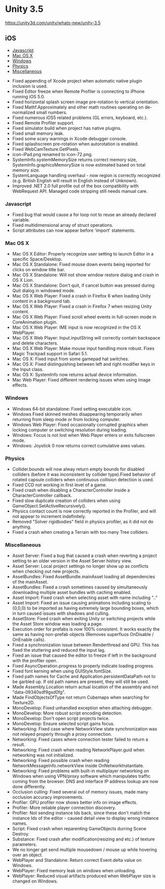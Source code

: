 # Unity 3.5

https://unity3d.com/unity/whats-new/unity-3.5

## iOS

- [Javascript](#javascript)
- [Mac OS X](#mac-os-x)
- [Windows](#windows)
- [Physics](#physics)
- [Miscellaneous](#miscellaneous)


*   Fixed appending of Xcode project when automatic native plugin inclusion is used.
*   Fixed Editor freeze when Remote Profiler is connecting to iPhone running iOS 5.0.
*   Fixed horizontal splash screen image pre-rotation to vertical orientation.
*   Fixed Mathf.Approximately and other math routines operating on de-normalized small numbers.
*   Fixed numerous iOS5 related problems (GL errors, keyboard, etc.).
*   Fixed Remote Profiler support.
*   Fixed simulator build when project has native plugins.
*   Fixed small memory leak.
*   Fixed some scary warnings in Xcode debugger console.
*   Fixed splashscreen pre-rotation when autorotation is enabled.
*   Fixed WebCamTexture.GetPixels.
*   icon-iPad.png renamed to icon-72.png.
*   SystemInfo.systemMemorySize returns correct memory size, SystemInfo.graphicsMemorySize is now estimated based on total memory size.
*   SystemLanguage handling overhaul - now region is correctly recognized (e.g. British English will result in English instead of Unknown).
*   Improved .NET 2.0 full profile out of the box compatibility with WebRequest API. Managed code stripping still needs manual care.

### Javascript

*   Fixed bug that would cause a for loop not to reuse an already declared variable.
*   Fixed multidimensional array of struct operations.
*   Script attributes can now appear before 'import' statements.

### Mac OS X

*   Mac OS X Editor: Properly recognize user setting to launch Editor in a specific Space/Desktop.
*   Mac OS X Standalone: Fixed mouse down events being reported for clicks on window title bar.
*   Mac OS X Standalone: Will not show window restore dialog and crash in OS X Lion.
*   Mac OS X Standalone: Don't quit, if cancel button was pressed during Quit dialog in windowed mode.
*   Mac OS X Web Player: Fixed a crash in Firefox 6 when loading Unity content in a background tab.
*   Mac OS X Web Player: Fixed a crash in Firefox 7 when resizing Unity content.
*   Mac OS X Web Player: Fixed scroll wheel events in full-screen mode in CoreAnimation plugin.
*   Mac OS X Web Player: IME input is now recognized in the OS X WebPlayer.
*   Mac OS X Web Player: Input.inputString will correctly contain backspace and delete characters.
*   Mac OS X Web Player: Make mouse input handling more robust. Fixes Magic Trackpad support in Safari 5.1.
*   Mac OS X: Fixed input from some gamepad hat switches.
*   Mac OS X: Fixed distinguishing between left and right modifier keys in the Input class.
*   Mac OS X: SystemInfo now returns actual device information.
*   Mac Web Player: Fixed different rendering issues when using image effects.

### Windows

*   Windows 64-bit standalone: Fixed setting executable icon.
*   Windows Fixed skinned meshes disappearing temporarily when returning from sleep mode or from locking computer.
*   Windows Web Player: Fixed occasionally corrupted graphics when locking computer or switching resolution during loading.
*   Windows: Focus is not lost when Web Player enters or exits fullscreen mode.
*   Windows: Joystick 0 now returns correct cumulative axes values.

### Physics

*   Collider.bounds will now alway return empty bounds for disabled colliders (before it was inconsistent by collider type).Fixed behavior of rotated capsule colliders when continuous collision detection is used.
*   Fixed CCD not working in first level of a game.
*   Fixed crash when disabling a CharacterController inside a CharacterController callback.
*   Fixed slow duplicate creation of colliders when using GameObject.SetActiveRecursively().
*   Physics contact count is now correctly reported in the Profiler, and will not appear to increment indefinitely.
*   Removed "Solver rigidbodies" field in physics profiler, as it did not do anything.
*   Fixed a crash when creating a Terrain with too many Tree colliders.

### Miscellaneous

*   Asset Server: Fixed a bug that caused a crash when reverting a project setting to an older version in the Asset Server history view.
*   Asset Server: Local project settings no longer show up as conflicts when checking out new projects.
*   AssetBundles: Fixed AssetBundle.mainAsset loading all dependencies of the mainAsset.
*   AssetBundles: Fixed a crash sometimes caused by simultaneously downloading multiple asset bundles with caching enabled.
*   Asset Import: Fixed crash when selecting asset with name including ".."
*   Asset Import: Fixed an issue causing animations including scaling to (0,0,0) to be imported as having extremely large bounding boxes, which in turn caused issues with shadows and culling.
*   AssetStore: Fixed crash when exiting Unity or switching projects while the Asset Store window was loading a page.
*   Execution order for prefabs is now 100% consistent. It works exactly the same as having non-prefab objects (Removes superfluos OnDisable / OnEnable calls).
*   Fixed a synchronization issue between Renderthread and GPU. This has fixed the stuttering and reduced the input lag.
*   Fixed an issue that caused the editor to freeze if left in the background with the profiler open.
*   Fixed AsyncOperation.progress to properly indicate loading progress.
*   Fixed font kerning when using GUIStyle.fontSize.
*   Fixed path names for Cache and Application.persistentDataPath not to be garbled up. If old path names are present, they will still be used.
*   Made Assembly.Location return actual location of the assembly and not "data-09340sdf9gsd0fg".
*   Made FindObjectsOfType not return Cubemaps when searching for Texture2D.
*   MonoDevelop: Fixed unhandled exception when attaching debugger.
*   MonoDevelop: More robust script encoding detection.
*   MonoDevelop: Don't open script projects twice.
*   MonoDevelop: Ensure selected script gains focus.
*   Networking: Fixed case where NetworkView state synchronization was not relayed properly through a proxy connection.
*   Networking: Fixed cases where connection tester failed to return a result.
*   Networking: Fixed crash when reading NetworkPlayer.guid when networking was not initialized.
*   Networking: Fixed possible crash when reading NetworkMessageInfo.networkView inside OnNetworkInstantiate.
*   Networking: Fixed problems with built-in multiplayer networking on Windows when using VPN/proxy software which manipulates traffic coming from the browser. DNS and interface IP address lookup are now done differently.
*   Occlusion culling: Fixed several out of memory issues, made many occlusion accuracy improvements.
*   Profiler: GPU profiler now shows better info on image effects.
*   Profiler: More reliable player connection discovery.
*   Profiler: Not sending instance Ids back, since these don't match the instance Ids of the editor - caused detail view to display wrong instance names.
*   Script: Fixed crash when reparenting GameObjects durring Scene Destroy.
*   Substance: Fixed crash after modification(resizing and etc.) of texture parameters.
*   We no longer get send multiple mousedown / mouse up while hovering over an object.
*   WebPlayer and Standalone: Return correct Event.delta value on Windows.
*   WebPlayer: Fixed memory leak on windows when unloading.
*   WebPlayer: Reduced visual artifacts produced when WebPlayer size is changed on Windows.